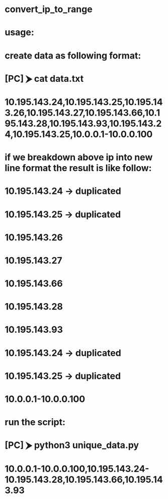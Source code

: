# convert_ip_to_range
# usage:
# create data as following format:
# [PC] ⮞ cat data.txt
# 10.195.143.24,10.195.143.25,10.195.143.26,10.195.143.27,10.195.143.66,10.195.143.28,10.195.143.93,10.195.143.24,10.195.143.25,10.0.0.1-10.0.0.100
# if we breakdown above ip into new line format the result is like follow:
# 10.195.143.24 -> duplicated
# 10.195.143.25 -> duplicated
# 10.195.143.26 
# 10.195.143.27
# 10.195.143.66
# 10.195.143.28
# 10.195.143.93
# 10.195.143.24 -> duplicated
# 10.195.143.25 -> duplicated
# 10.0.0.1-10.0.0.100
# run the script:
# [PC] ⮞ python3 unique_data.py
# 10.0.0.1-10.0.0.100,10.195.143.24-10.195.143.28,10.195.143.66,10.195.143.93
